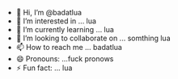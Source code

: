 - 👋 Hi, I’m @badatlua
- 👀 I’m interested in ... lua
- 🌱 I’m currently learning ... lua
- 💞️ I’m looking to collaborate on ... somthing lua
- 📫 How to reach me ... badatlua
- 😄 Pronouns: ...fuck pronows
- ⚡ Fun fact: ... lua

<!---
badatlua/badatlua is a ✨ special ✨ repository because its `README.md` (this file) appears on your GitHub profile.
You can click the Preview link to take a look at your changes.
--->
